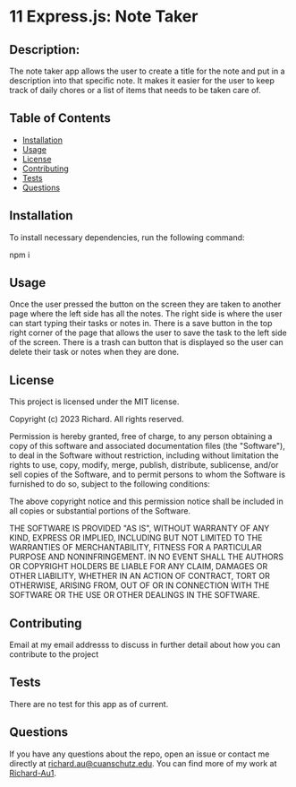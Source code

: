 # 11 Express.js: Note Taker

## Description:
The note taker app allows the user to create a title for the note and put in a description into that specific note. It makes it easier for the user to keep track of daily chores or a list of items that needs to be taken care of. 

## Table of Contents
- [Installation](#installation)
- [Usage](#usage)
- [License](#license)
- [Contributing](#contributing)
- [Tests](#tests)
- [Questions](#questions)

## Installation
To install necessary dependencies, run the following command:

npm i

## Usage
Once the user pressed the button on the screen they are taken to another page where the left side has all the notes. The right side is where the user can start typing their tasks or notes in. There is a save button in the top right corner of the page that allows the user to save the task to the left side of the screen. There is a trash can button that is displayed so the user can delete their task or notes when they are done.

## License
This project is licensed under the MIT license.


Copyright (c) 2023 Richard. All rights reserved.


Permission is hereby granted, free of charge, to any person obtaining a copy of this software and associated documentation files (the "Software"), to deal in the Software without restriction, including without limitation the rights to use, copy, modify, merge, publish, distribute, sublicense, and/or sell copies of the Software, and to permit persons to whom the Software is furnished to do so, subject to the following conditions:

The above copyright notice and this permission notice shall be included in all copies or substantial portions of the Software.

THE SOFTWARE IS PROVIDED "AS IS", WITHOUT WARRANTY OF ANY KIND, EXPRESS OR IMPLIED, INCLUDING BUT NOT LIMITED TO THE WARRANTIES OF MERCHANTABILITY, FITNESS FOR A PARTICULAR PURPOSE AND NONINFRINGEMENT. IN NO EVENT SHALL THE AUTHORS OR COPYRIGHT HOLDERS BE LIABLE FOR ANY CLAIM, DAMAGES OR OTHER LIABILITY, WHETHER IN AN ACTION OF CONTRACT, TORT OR OTHERWISE, ARISING FROM, OUT OF OR IN CONNECTION WITH THE SOFTWARE OR THE USE OR OTHER DEALINGS IN THE SOFTWARE.
  
## Contributing
Email at my email addresss to discuss in further detail about how you can contribute to the project

## Tests

There are no test for this app as of current.
  
## Questions
If you have any questions about the repo, open an issue or contact me directly at [richard.au@cuanschutz.edu](mailto:richard.au@cuanschutz.edu). You can find more of my work at [Richard-Au1](https://github.com/Richard-Au1).
